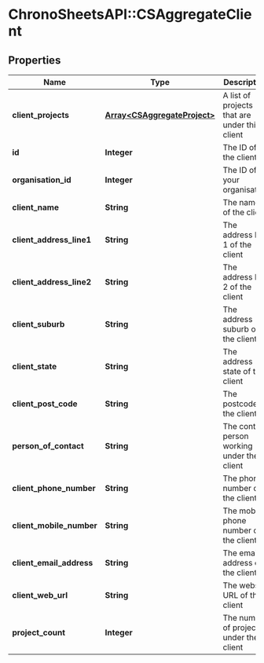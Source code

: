 # ChronoSheetsAPI::CSAggregateClient

## Properties
Name | Type | Description | Notes
------------ | ------------- | ------------- | -------------
**client_projects** | [**Array&lt;CSAggregateProject&gt;**](CSAggregateProject.md) | A list of projects that are under this client | [optional] 
**id** | **Integer** | The ID of the client | [optional] 
**organisation_id** | **Integer** | The ID of your organisation | [optional] 
**client_name** | **String** | The name of the client | [optional] 
**client_address_line1** | **String** | The address line 1 of the client | [optional] 
**client_address_line2** | **String** | The address line 2 of the client | [optional] 
**client_suburb** | **String** | The address suburb of the client | [optional] 
**client_state** | **String** | The address state of the client | [optional] 
**client_post_code** | **String** | The postcode of the client | [optional] 
**person_of_contact** | **String** | The contact person working under the client | [optional] 
**client_phone_number** | **String** | The phone number of the client | [optional] 
**client_mobile_number** | **String** | The mobile phone number of the client | [optional] 
**client_email_address** | **String** | The email address of the client | [optional] 
**client_web_url** | **String** | The website URL of the client | [optional] 
**project_count** | **Integer** | The number of projects under the client | [optional] 


